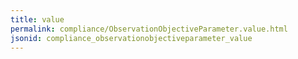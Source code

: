```yaml
---
title: value
permalink: compliance/ObservationObjectiveParameter.value.html
jsonid: compliance_observationobjectiveparameter_value
---
```

